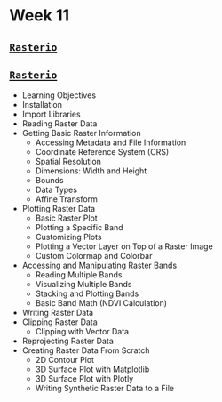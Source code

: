 # Week 11

## [**`Rasterio`**](https://github.com/Yousefess/TA24PYGIS/blob/main/Content/week_11/Notebooks/01_rasterio.ipynb)

## [**`Rasterio`**](https://github.com/Yousefess/TA24PYGIS/blob/main/Content/week_11/Notebooks/02_rasterio.ipynb)

- Learning Objectives
- Installation
- Import Libraries
- Reading Raster Data
- Getting Basic Raster Information
  - Accessing Metadata and File Information
  - Coordinate Reference System (CRS)
  - Spatial Resolution
  - Dimensions: Width and Height
  - Bounds
  - Data Types
  - Affine Transform
- Plotting Raster Data
  - Basic Raster Plot
  - Plotting a Specific Band
  - Customizing Plots
  - Plotting a Vector Layer on Top of a Raster Image
  - Custom Colormap and Colorbar
- Accessing and Manipulating Raster Bands
  - Reading Multiple Bands
  - Visualizing Multiple Bands
  - Stacking and Plotting Bands
  - Basic Band Math (NDVI Calculation)
- Writing Raster Data
- Clipping Raster Data
  - Clipping with Vector Data
- Reprojecting Raster Data
- Creating Raster Data From Scratch
  - 2D Contour Plot
  - 3D Surface Plot with Matplotlib
  - 3D Surface Plot with Plotly
  - Writing Synthetic Raster Data to a File
